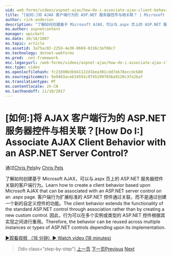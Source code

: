 ```yaml
---
uid: web-forms/videos/aspnet-ajax/how-do-i-associate-ajax-client-behavior-with-an-aspnet-server-control
title: "[如何:]将 AJAX 客户端行为的 ASP.NET 服务器控件与相关联？ | Microsoft Docs"
author: rick-anderson
description: "了解如何创建基于 Microsoft AJAX，可以与.aspx 页上的 ASP.NET 服务器控件关联的客户端行为。 客户端行为 e 中..."
ms.author: aspnetcontent
manager: wpickett
ms.date: 10/18/2007
ms.topic: article
ms.assetid: 3a75ac02-225d-4e30-8669-0156c3ef06c7
ms.technology: dotnet-webforms
ms.prod: .net-framework
msc.legacyurl: /web-forms/videos/aspnet-ajax/how-do-i-associate-ajax-client-behavior-with-an-aspnet-server-control
msc.type: video
ms.openlocfilehash: fc21690b3b941122d1bea301cdd7eb78eccdc680
ms.sourcegitcommit: 9a9483aceb34591c97451997036a9120c3fe2baf
ms.translationtype: MT
ms.contentlocale: zh-CN
ms.lasthandoff: 11/10/2017
---
```

<a name="how-do-i-associate-ajax-client-behavior-with-an-aspnet-server-control"></a><span data-ttu-id="87e90-105">[如何:]将 AJAX 客户端行为的 ASP.NET 服务器控件与相关联？</span><span class="sxs-lookup"><span data-stu-id="87e90-105">[How Do I:] Associate AJAX Client Behavior with an ASP.NET Server Control?</span></span>
====================
<span data-ttu-id="87e90-106">通过[Chris Pels](https://twitter.com/chrispels)</span><span class="sxs-lookup"><span data-stu-id="87e90-106">by [Chris Pels](https://twitter.com/chrispels)</span></span>

<span data-ttu-id="87e90-107">了解如何创建基于 Microsoft AJAX，可以与.aspx 页上的 ASP.NET 服务器控件关联的客户端行为。</span><span class="sxs-lookup"><span data-stu-id="87e90-107">Learn how to create a client behavior based upon Microsoft AJAX that can be associated with an ASP.NET server control on an .aspx page.</span></span> <span data-ttu-id="87e90-108">客户端行为扩展标准的 ASP.NET 控件通过关联，而不是通过创建一个新的自定义控件的功能。</span><span class="sxs-lookup"><span data-stu-id="87e90-108">The client behavior extends the functionality of the standard ASP.NET control through association rather than by creating a new custom control.</span></span> <span data-ttu-id="87e90-109">因此，行为可以在多个实例或类型的 ASP.NET 控件根据其实现之间进行重用。</span><span class="sxs-lookup"><span data-stu-id="87e90-109">Therefore, the behavior can be reused across multiple instances or types of ASP.NET controls depending upon its implementation.</span></span>

[<span data-ttu-id="87e90-110">&#9654;观看视频 （18 分钟）</span><span class="sxs-lookup"><span data-stu-id="87e90-110">&#9654; Watch video (18 minutes)</span></span>](https://channel9.msdn.com/Blogs/ASP-NET-Site-Videos/how-do-i-associate-ajax-client-behavior-with-an-aspnet-server-control)

>[!div class="step-by-step"]
<span data-ttu-id="87e90-111">[上一页](how-do-i-build-custom-server-controls-that-work-with-or-without-aspnet-ajax.md)
[下一页](how-do-i-retrieve-values-from-server-side-ajax-controls.md)</span><span class="sxs-lookup"><span data-stu-id="87e90-111">[Previous](how-do-i-build-custom-server-controls-that-work-with-or-without-aspnet-ajax.md)
[Next](how-do-i-retrieve-values-from-server-side-ajax-controls.md)</span></span>
